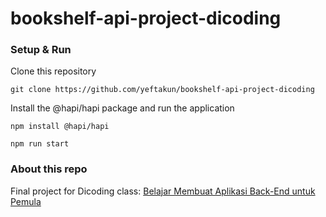 # bookshelf-api-project-dicoding

### Setup & Run

Clone this repository
```
git clone https://github.com/yeftakun/bookshelf-api-project-dicoding
```
Install the @hapi/hapi package and run the application
```
npm install @hapi/hapi
```
```
npm run start
```

### About this repo

Final project for Dicoding class: [Belajar Membuat Aplikasi Back-End untuk Pemula](https://www.dicoding.com/academies/261)
